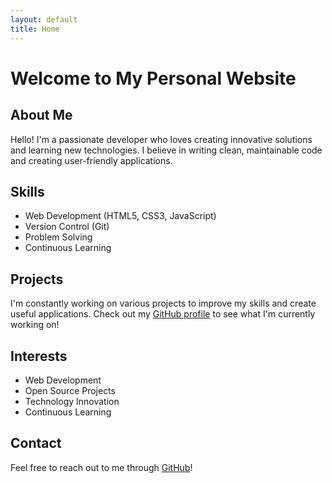 ```yaml
---
layout: default
title: Home
---
```


# Welcome to My Personal Website

## About Me

Hello! I'm a passionate developer who loves creating innovative solutions and learning new technologies. I believe in writing clean, maintainable code and creating user-friendly applications.

## Skills

- Web Development (HTML5, CSS3, JavaScript)
- Version Control (Git)
- Problem Solving
- Continuous Learning

## Projects

I'm constantly working on various projects to improve my skills and create useful applications. Check out my [GitHub profile](https://github.com/olucvolkan) to see what I'm currently working on!

## Interests

- Web Development
- Open Source Projects
- Technology Innovation
- Continuous Learning

## Contact

Feel free to reach out to me through [GitHub](https://github.com/olucvolkan)!